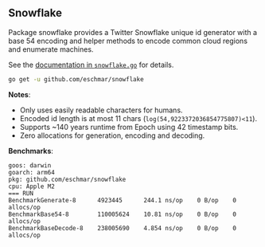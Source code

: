 ## Snowflake
Package snowflake provides a Twitter Snowflake unique id generator with a base 54 encoding and helper methods to encode common cloud regions and enumerate machines.

See the [documentation in `snowflake.go`](https://github.com/eschmar/snowflake/blob/master/snowflake.go) for details.

```sh
go get -u github.com/eschmar/snowflake
```

**Notes**:
- Only uses easily readable characters for humans.
- Encoded id length is at most 11 chars (`log(54,9223372036854775807)<11`).
- Supports ~140 years runtime from Epoch using 42 timestamp bits.
- Zero allocations for generation, encoding and decoding.

**Benchmarks**:
```
goos: darwin
goarch: arm64
pkg: github.com/eschmar/snowflake
cpu: Apple M2
=== RUN
BenchmarkGenerate-8      4923445      244.1 ns/op    0 B/op    0 allocs/op
BenchmarkBase54-8        110005624    10.81 ns/op    0 B/op    0 allocs/op
BenchmarkBaseDecode-8    238005690    4.854 ns/op    0 B/op    0 allocs/op
```
